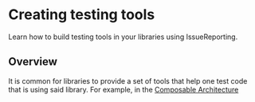 # Creating testing tools

Learn how to build testing tools in your libraries using IssueReporting.

## Overview

It is common for libraries to provide a set of tools that help one test code that is using said
library. For example, in the [Composable Architecture][tca-gh] 

[tca-gh]: https://github.com/pointfreeco/swift-composable-architecture
